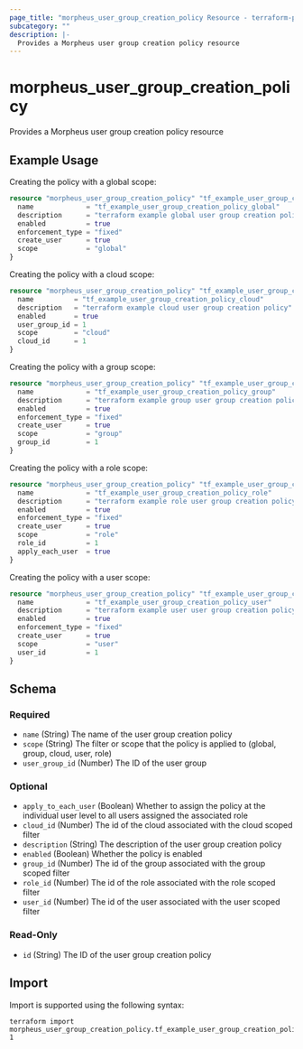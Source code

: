 ```yaml
---
page_title: "morpheus_user_group_creation_policy Resource - terraform-provider-morpheus"
subcategory: ""
description: |-
  Provides a Morpheus user group creation policy resource
---
```


# morpheus_user_group_creation_policy

Provides a Morpheus user group creation policy resource

## Example Usage

Creating the policy with a global scope:

```terraform
resource "morpheus_user_group_creation_policy" "tf_example_user_group_creation_policy_global" {
  name             = "tf_example_user_group_creation_policy_global"
  description      = "terraform example global user group creation policy"
  enabled          = true
  enforcement_type = "fixed"
  create_user      = true
  scope            = "global"
}
```

Creating the policy with a cloud scope:

```terraform
resource "morpheus_user_group_creation_policy" "tf_example_user_group_creation_policy_cloud" {
  name          = "tf_example_user_group_creation_policy_cloud"
  description   = "terraform example cloud user group creation policy"
  enabled       = true
  user_group_id = 1
  scope         = "cloud"
  cloud_id      = 1
}
```

Creating the policy with a group scope:

```terraform
resource "morpheus_user_group_creation_policy" "tf_example_user_group_creation_policy_group" {
  name             = "tf_example_user_group_creation_policy_group"
  description      = "terraform example group user group creation policy"
  enabled          = true
  enforcement_type = "fixed"
  create_user      = true
  scope            = "group"
  group_id         = 1
}
```

Creating the policy with a role scope:

```terraform
resource "morpheus_user_group_creation_policy" "tf_example_user_group_creation_policy_role" {
  name             = "tf_example_user_group_creation_policy_role"
  description      = "terraform example role user group creation policy"
  enabled          = true
  enforcement_type = "fixed"
  create_user      = true
  scope            = "role"
  role_id          = 1
  apply_each_user  = true
}
```

Creating the policy with a user scope:

```terraform
resource "morpheus_user_group_creation_policy" "tf_example_user_group_creation_policy_user" {
  name             = "tf_example_user_group_creation_policy_user"
  description      = "terraform example user user group creation policy"
  enabled          = true
  enforcement_type = "fixed"
  create_user      = true
  scope            = "user"
  user_id          = 1
}
```

<!-- schema generated by tfplugindocs -->
## Schema

### Required

- `name` (String) The name of the user group creation policy
- `scope` (String) The filter or scope that the policy is applied to (global, group, cloud, user, role)
- `user_group_id` (Number) The ID of the user group

### Optional

- `apply_to_each_user` (Boolean) Whether to assign the policy at the individual user level to all users assigned the associated role
- `cloud_id` (Number) The id of the cloud associated with the cloud scoped filter
- `description` (String) The description of the user group creation policy
- `enabled` (Boolean) Whether the policy is enabled
- `group_id` (Number) The id of the group associated with the group scoped filter
- `role_id` (Number) The id of the role associated with the role scoped filter
- `user_id` (Number) The id of the user associated with the user scoped filter

### Read-Only

- `id` (String) The ID of the user group creation policy

## Import

Import is supported using the following syntax:

```shell
terraform import morpheus_user_group_creation_policy.tf_example_user_group_creation_policy 1
```
